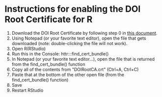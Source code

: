 # Instructions for enabling the DOI Root Certificate for R

1. Download the DOI Root Certificate by following step 0 in [this document](WorkingWithinSSLIntercept.md#0-get-the-ssl-intercept-root-certificate).
1. Using Notepad (or your favorite text editor), open the file that gets downloaded (note: double-clicking the file will not work).
1. Open R(RStudio)
1. Run this in the Console: httr:::find_cert_bundle()
1. In Notepad (or your favorite text editor...), open the file that is returned from the find_cert_bundle() function
1. Copy all of the contents from "DOIRootCA.crt" (Ctrl+A, Ctrl+C)
1. Paste that at the bottom of the other open file (from the find_cert_bundle() function)
1. Save
1. Restart RStudio
